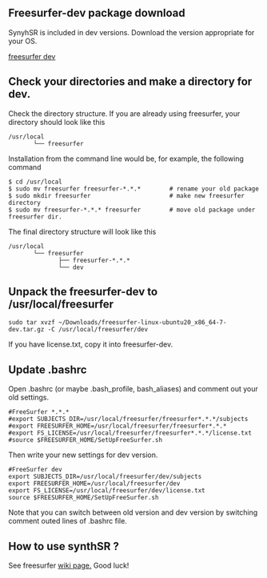 ﻿## Freesurfer-dev package download

SynyhSR is included in dev versions.  Download the version appropriate for your OS.

[freesurfer dev](https://surfer.nmr.mgh.harvard.edu/pub/dist/freesurfer/dev/)

## Check your directories and make a directory for dev.

Check the directory structure. If you are already using freesurfer, your directory should look like this

```
/usr/local
       └── freesurfer        
```
Installation from the command line would be, for example, the following command

```
$ cd /usr/local
$ sudo mv freesurfer freesurfer-*.*.*        # rename your old package
$ sudo mkdir freesurfer                      # make new freesurfer directory
$ sudo mv freesurfer-*.*.* freesurfer        # move old package under freesurfer dir.
```
The final directory structure will look like this

```
/usr/local
       └── freesurfer
              ├── freesurfer-*.*.*
              └── dev
```


## Unpack the freesurfer-dev to /usr/local/freesurfer 

```
sudo tar xvzf ~/Downloads/freesurfer-linux-ubuntu20_x86_64-7-dev.tar.gz -C /usr/local/freesurfer/dev
```

If you have license.txt, copy it into freesurfer-dev.

## Update .bashrc
Open .bashrc (or maybe .bash_profile, bash_aliases) and comment out your old settings.

```
#FreeSurfer *.*.*
#export SUBJECTS_DIR=/usr/local/freesurfer/freesurfer*.*.*/subjects
#export FREESURFER_HOME=/usr/local/freesurfer/freesurfer*.*.*
#export FS_LICENSE=/usr/local/freesurfer/freesurfer*.*.*/license.txt
#source $FREESURFER_HOME/SetUpFreeSurfer.sh
```

Then write your new settings for dev version.
```
#FreeSurfer dev
export SUBJECTS_DIR=/usr/local/freesurfer/dev/subjects
export FREESURFER_HOME=/usr/local/freesurfer/dev
export FS_LICENSE=/usr/local/freesurfer/dev/license.txt
source $FREESURFER_HOME/SetUpFreeSurfer.sh
```

Note that you can switch between old version and dev version by switching comment outed lines of .bashrc file.

## How to use synthSR ?

See freesurfer [wiki page.](https://surfer.nmr.mgh.harvard.edu/fswiki/SynthSR)
Good luck!